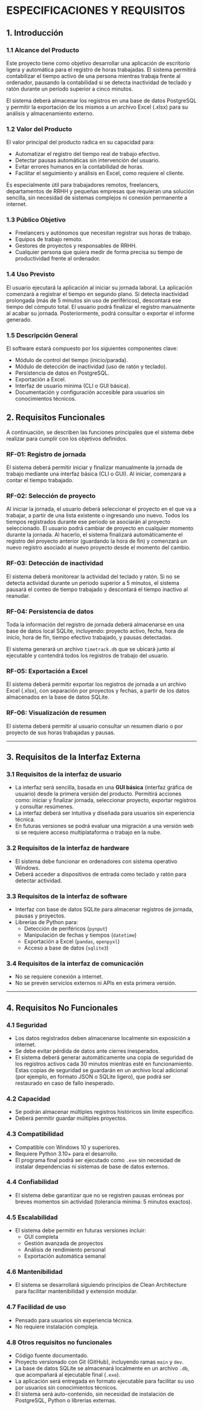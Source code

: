 # ESPECIFICACIONES Y REQUISITOS

## 1. Introducción

### 1.1 Alcance del Producto

Este proyecto tiene como objetivo desarrollar una aplicación de escritorio ligera y automática para el registro de horas trabajadas. El sistema permitirá contabilizar el tiempo activo de una persona mientras trabaja frente al ordenador, pausando la contabilidad si se detecta inactividad de teclado y ratón durante un período superior a cinco minutos.

El sistema deberá almacenar los registros en una base de datos PostgreSQL y permitir la exportación de los mismos a un archivo Excel (.xlsx) para su análisis y almacenamiento externo.

### 1.2 Valor del Producto

El valor principal del producto radica en su capacidad para:

- Automatizar el registro del tiempo real de trabajo efectivo.
- Detectar pausas automáticas sin intervención del usuario.
- Evitar errores humanos en la contabilidad de horas.
- Facilitar el seguimiento y análisis en Excel, como requiere el cliente.

Es especialmente útil para trabajadores remotos, freelancers, departamentos de RRHH y pequeñas empresas que requieran una solución sencilla, sin necesidad de sistemas complejos ni conexión permanente a internet.

### 1.3 Público Objetivo

- Freelancers y autónomos que necesitan registrar sus horas de trabajo.
- Equipos de trabajo remoto.
- Gestores de proyectos y responsables de RRHH.
- Cualquier persona que quiera medir de forma precisa su tiempo de productividad frente al ordenador.

### 1.4 Uso Previsto

El usuario ejecutará la aplicación al iniciar su jornada laboral. La aplicación comenzará a registrar el tiempo en segundo plano. Si detecta inactividad prolongada (más de 5 minutos sin uso de periféricos), descontará ese tiempo del cómputo total. El usuario podrá finalizar el registro manualmente al acabar su jornada. Posteriormente, podrá consultar o exportar el informe generado.

### 1.5 Descripción General

El software estará compuesto por los siguientes componentes clave:

- Módulo de control del tiempo (inicio/parada).
- Módulo de detección de inactividad (uso de ratón y teclado).
- Persistencia de datos en PostgreSQL.
- Exportación a Excel.
- Interfaz de usuario mínima (CLI o GUI básica).
- Documentación y configuración accesible para usuarios sin conocimientos técnicos.

## 2. Requisitos Funcionales

A continuación, se describen las funciones principales que el sistema debe realizar para cumplir con los objetivos definidos.

### RF-01: Registro de jornada

El sistema deberá permitir iniciar y finalizar manualmente la jornada de trabajo mediante una interfaz básica (CLI o GUI). Al iniciar, comenzará a contar el tiempo trabajado.

### RF-02: Selección de proyecto

Al iniciar la jornada, el usuario deberá seleccionar el proyecto en el que va a trabajar, a partir de una lista existente o ingresando uno nuevo. Todos los tiempos registrados durante ese periodo se asociarán al proyecto seleccionado.
El usuario podrá cambiar de proyecto en cualquier momento durante la jornada. Al hacerlo, el sistema finalizará automáticamente el registro del proyecto anterior (guardando la hora de fin) y comenzará un nuevo registro asociado al nuevo proyecto desde el momento del cambio.

### RF-03: Detección de inactividad

El sistema deberá monitorear la actividad del teclado y ratón. Si no se detecta actividad durante un periodo superior a 5 minutos, el sistema pausará el conteo de tiempo trabajado y descontará el tiempo inactivo al reanudar.

### RF-04: Persistencia de datos

Toda la información del registro de jornada deberá almacenarse en una base de datos local SQLite, incluyendo: proyecto activo, fecha, hora de inicio, hora de fin, tiempo efectivo trabajado, y pausas detectadas.

El sistema generará un archivo `timetrack.db` que se ubicará junto al ejecutable y contendrá todos los registros de trabajo del usuario.

### RF-05: Exportación a Excel

El sistema deberá permitir exportar los registros de jornada a un archivo Excel (.xlsx), con separación por proyectos y fechas, a partir de los datos almacenados en la base de datos SQLite.

### RF-06: Visualización de resumen

El sistema deberá permitir al usuario consultar un resumen diario o por proyecto de sus horas trabajadas y pausas.

---

## 3. Requisitos de la Interfaz Externa

### 3.1 Requisitos de la interfaz de usuario

- La interfaz será sencilla, basada en una **GUI básica** (interfaz gráfica de usuario) desde la primera versión del producto. Permitirá acciones como: iniciar y finalizar jornada, seleccionar proyecto, exportar registros y consultar resúmenes.
- La interfaz deberá ser intuitiva y diseñada para usuarios sin experiencia técnica.
- En futuras versiones se podrá evaluar una migración a una versión web si se requiere acceso multiplataforma o trabajo en la nube.

### 3.2 Requisitos de la interfaz de hardware

- El sistema debe funcionar en ordenadores con sistema operativo Windows.
- Deberá acceder a dispositivos de entrada como teclado y ratón para detectar actividad.

### 3.3 Requisitos de la interfaz de software

- Interfaz con base de datos SQLite para almacenar registros de jornada, pausas y proyectos.
- Librerías de Python para:
  - Detección de periféricos (`pynput`)
  - Manipulación de fechas y tiempos (`datetime`)
  - Exportación a Excel (`pandas`, `openpyxl`)
  - Acceso a base de datos (`sqlite3`)

### 3.4 Requisitos de la interfaz de comunicación

- No se requiere conexión a internet.
- No se prevén servicios externos ni APIs en esta primera versión.

---

## 4. Requisitos No Funcionales

### 4.1 Seguridad

- Los datos registrados deben almacenarse localmente sin exposición a internet.
- Se debe evitar pérdida de datos ante cierres inesperados.
- El sistema deberá generar automáticamente una copia de seguridad de los registros activos cada 30 minutos mientras esté en funcionamiento. Estas copias de seguridad se guardarán en un archivo local adicional (por ejemplo, en formato JSON o SQLite ligero), que podrá ser restaurado en caso de fallo inesperado.

### 4.2 Capacidad

- Se podrán almacenar múltiples registros históricos sin límite específico.
- Deberá permitir guardar múltiples proyectos.

### 4.3 Compatibilidad

- Compatible con Windows 10 y superiores.
- Requiere Python 3.10+ para el desarrollo.
- El programa final podrá ser ejecutado como `.exe` sin necesidad de instalar dependencias ni sistemas de base de datos externos.

### 4.4 Confiabilidad

- El sistema debe garantizar que no se registren pausas erróneas por breves momentos sin actividad (tolerancia mínima: 5 minutos exactos).

### 4.5 Escalabilidad

- El sistema debe permitir en futuras versiones incluir:
  - GUI completa
  - Gestión avanzada de proyectos
  - Análisis de rendimiento personal
  - Exportación automática semanal

### 4.6 Mantenibilidad

- El sistema se desarrollará siguiendo principios de Clean Architecture para facilitar mantenibilidad y extensión modular.

### 4.7 Facilidad de uso

- Pensado para usuarios sin experiencia técnica.
- No requiere instalación compleja.

### 4.8 Otros requisitos no funcionales

- Código fuente documentado.
- Proyecto versionado con Git (GitHub), incluyendo ramas `main` y `dev`.
- La base de datos SQLite se almacenará localmente en un archivo `.db`, que acompañará al ejecutable final (`.exe`).
- La aplicación será entregada en formato ejecutable para facilitar su uso por usuarios sin conocimientos técnicos.
- El sistema será auto-contenido, sin necesidad de instalación de PostgreSQL, Python o librerías externas.

